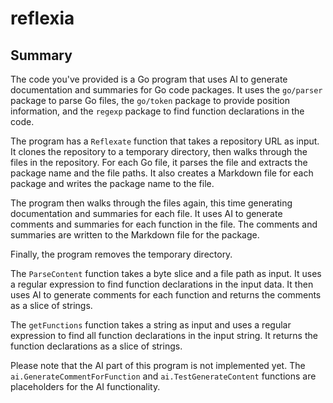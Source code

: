 # reflexia

## Summary


The code you've provided is a Go program that uses AI to generate documentation and summaries for Go code packages. It uses the `go/parser` package to parse Go files, the `go/token` package to provide position information, and the `regexp` package to find function declarations in the code.

The program has a `Reflexate` function that takes a repository URL as input. It clones the repository to a temporary directory, then walks through the files in the repository. For each Go file, it parses the file and extracts the package name and the file paths. It also creates a Markdown file for each package and writes the package name to the file.

The program then walks through the files again, this time generating documentation and summaries for each file. It uses AI to generate comments and summaries for each function in the file. The comments and summaries are written to the Markdown file for the package.

Finally, the program removes the temporary directory.

The `ParseContent` function takes a byte slice and a file path as input. It uses a regular expression to find function declarations in the input data. It then uses AI to generate comments for each function and returns the comments as a slice of strings.

The `getFunctions` function takes a string as input and uses a regular expression to find all function declarations in the input string. It returns the function declarations as a slice of strings.

Please note that the AI part of this program is not implemented yet. The `ai.GenerateCommentForFunction` and `ai.TestGenerateContent` functions are placeholders for the AI functionality.



